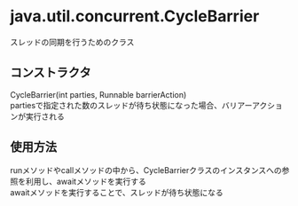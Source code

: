 # java.util.concurrent.CycleBarrier
スレッドの同期を行うためのクラス

## コンストラクタ
CycleBarrier(int parties, Runnable barrierAction)<br>
partiesで指定された数のスレッドが待ち状態になった場合、バリアーアクションが実行される

## 使用方法
runメソッドやcallメソッドの中から、CycleBarrierクラスのインスタンスへの参照を利用し、awaitメソッドを実行する<br>
awaitメソッドを実行することで、スレッドが待ち状態になる
